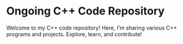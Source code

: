 # Ongoing C++ Code Repository

Welcome to my C++ code repository! Here, I'm sharing various C++ programs and projects. Explore, learn, and contribute!
